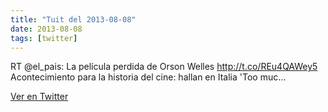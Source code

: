 ```yaml
---
title: "Tuit del 2013-08-08"
date: 2013-08-08
tags: [twitter]
---
```


RT @el_pais: La película perdida de Orson Welles http://t.co/REu4QAWey5 Acontecimiento para la historia del cine: hallan en Italia 'Too muc…



[Ver en Twitter](https://twitter.com/i/web/status/365545758671388674)
